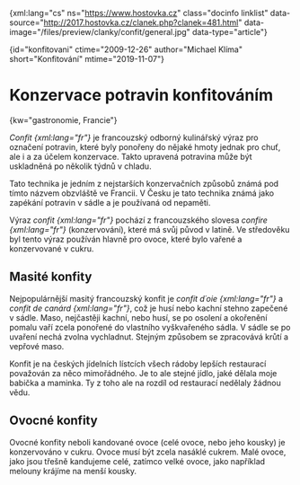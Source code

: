 
{xml:lang="cs" ns="https://www.hostovka.cz" class="docinfo linklist" data-source="http://2017.hostovka.cz/clanek.php?clanek=481.html" data-image="/files/preview/clanky/confit/general.jpg" data-type="article"}

{id="konfitovani" ctime="2009-12-26" author="Michael Klíma" short="Konfitování" mtime="2019-11-07"}

# Konzervace potravin konfitováním

{kw="gastronomie, Francie"}

_Confit {xml:lang="fr"}_ je francouzský odborný kulinářský výraz pro označení potravin, které byly ponořeny do nějaké hmoty jednak pro chuť, ale i a za účelem konzervace. Takto upravená potravina může být uskladněná po několik týdnů v chladu.

Tato technika je jedním z nejstarších konzervačních způsobů známá pod tímto názvem obzvláště ve Francii. V Česku je tato technika známá jako zapékání potravin v sádle a je používaná od nepaměti.

Výraz _confit {xml:lang="fr"}_ pochází z francouzského slovesa _confire {xml:lang="fr"}_ (konzervování), které má svůj původ v latině. Ve středověku byl tento výraz používán hlavně pro ovoce, které bylo vařené a konzervované v cukru.

## Masité konfity

Nejpopulárnější masitý francouzský konfit je _confit d´oie {xml:lang="fr"}_ a _confit de canárd {xml:lang="fr"}_, což je husí nebo kachní stehno zapečené v sádle. Maso, nejčastěji kachní, nebo husí, se po osolení a okořenění pomalu vaří zcela ponořené do vlastního vyškvařeného sádla. V sádle se po uvaření nechá zvolna vychladnut. Stejným způsobem se zpracovává krůtí a vepřové maso.

Konfit je na českých jídelních lístcích všech rádoby lepších restaurací považován za něco mimořádného. Je to ale stejné jídlo, jaké dělala moje babička a maminka. Ty z toho ale na rozdíl od restaurací nedělaly žádnou vědu.

## Ovocné konfity

Ovocné konfity neboli kandované ovoce (celé ovoce, nebo jeho kousky) je konzervováno v cukru. Ovoce musí být zcela nasáklé cukrem. Malé ovoce, jako jsou třešně kandujeme celé, zatímco velké ovoce, jako například melouny krájíme na menší kousky.

